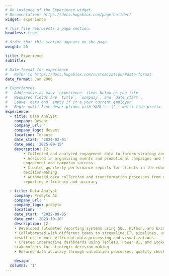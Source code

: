 ```yaml
---
# An instance of the Experience widget.
# Documentation: https://docs.hugoblox.com/page-builder/
widget: experience

# This file represents a page section.
headless: true

# Order that this section appears on the page.
weight: 20

title: Experience
subtitle:

# Date format for experience
#   Refer to https://docs.hugoblox.com/customization/#date-format
date_format: Jan 2006

# Experiences.
#   Add/remove as many `experience` items below as you like.
#   Required fields are `title`, `company`, and `date_start`.
#   Leave `date_end` empty if it's your current employer.
#   Begin multi-line descriptions with YAML's `|2-` multi-line prefix.
experience:
  - title: Data Analyst
    company: Devant
    company_url: ''
    company_logo: devant
    location: Toronto
    date_start: '2024-02-01'
    date_end: '2025-09-15'
    description: |2-
        • Collected and analyzed engagement data to inform strategy and improve targeting using KPI tracking. 
        • Assisted in organizing events and promotional campaigns and tracked performance metrics to measure 
        engagement and campaign success. 
        • Created quarterly performance reports for clients in the education sector, offering insights to support strategic 
        decision-making. 
        • Automated data collection and transformation processes from multiple sources into Power BI, enhancing 
        reporting efficiency and accuracy

  - title: Data Analyst
    company: Probyto AI
    company_url: ''
    company_logo: probyto
    location: ''
    date_start: '2022-09-05'
    date_end: '2023-10-10'
    description: |2-
    • Developed automated reporting systems using SQL, Python, and Excel, reducing report generation time by 30%. 
    • Collaborated with different teams to streamline ETL pipelines, used Python to integrate data into the cloud, 
    resulting in more efficient data processing and visualizations. 
    • Created interactive dashboards using Tableau, Power BI, and Looker to monitor real-time KPIs used by 
    stakeholders for strategic decision-making 
    • Ensured data accuracy through validation processes, quality checks, and supporting decision-making. 

    design:
  columns: '1'
---
```

